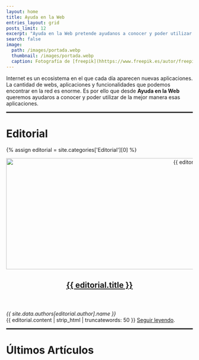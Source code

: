 ```yaml
---
layout: home
title: Ayuda en la Web
entries_layout: grid
posts_limit: 12
excerpt: "Ayuda en la Web pretende ayudanos a conocer y poder utilizar de la mejor manera las aplicaciones que existen en Internet."
search: false
image:
  path: /images/portada.webp
  thumbnail: /images/portada.webp
  caption: Fotografía de [freepik](hhttps://www.freepik.es/autor/freepik)
---
```


Internet es un ecosistema en el que cada día aparecen nuevas aplicaciones. La cantidad de webs, aplicaciones y funcionalidades que podemos encontrar en la red es enorme. Es por ello que desde **Ayuda en la Web** queremos ayudaros a conocer y poder utilizar de la mejor manera esas aplicaciones.

<hr style="border: 1px solid;">

# Editorial
{% assign editorial = site.categories['Editorial'][0] %}

<article class="editorial">
  <header class="editorial-header">
    <a href="{{ editorial.url }}">
      <img src="{{ editorial.image.path }}" class="img-fluid" loading="lazy" width="1000" height="300" alt="{{ editorial.title }}">
      <h2>{{ editorial.title }}</h2>
    </a>
  </header>
  <div class="editorial-author"><i>{{ site.data.authors[editorial.author].name }}</i></div>
  <div class="editorial-summary">  
    {{ editorial.content | strip_html | truncatewords: 50 }} <a href="{{ site.url }}{{ editorial.url }}">Seguir leyendo</a>.  
  </div>
</article>

<hr style="border: 1px solid;">

# Últimos Artículos

